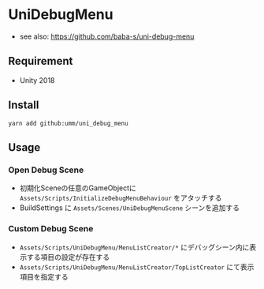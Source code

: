 # UniDebugMenu

* see also: https://github.com/baba-s/uni-debug-menu

## Requirement

* Unity 2018

## Install

```shell
yarn add github:umm/uni_debug_menu
```

## Usage
### Open Debug Scene
* 初期化Sceneの任意のGameObjectに `Assets/Scripts/InitializeDebugMenuBehaviour` をアタッチする
* BuildSettings に `Assets/Scenes/UniDebugMenuScene` シーンを追加する

### Custom Debug Scene
* `Assets/Scripts/UniDebugMenu/MenuListCreator/*` にデバッグシーン内に表示する項目の設定が存在する
* `Assets/Scripts/UniDebugMenu/MenuListCreator/TopListCreator` にて表示項目を指定する
